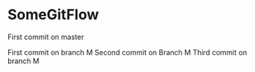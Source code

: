 # SomeGitFlow
First commit on master

First commit on branch M
Second commit on Branch M
Third commit on branch M
